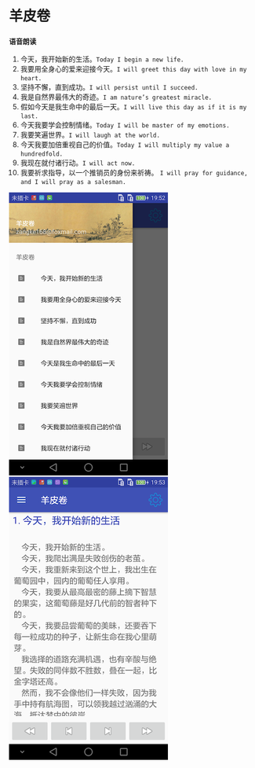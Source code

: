 # 羊皮卷
###  `语音朗读`
 
1. 今天，我开始新的生活。`Today I begin a new life.`
2. 我要用全身心的爱来迎接今天。`I will greet this day with love in my heart.`
3. 坚持不懈，直到成功。`I will persist until I succeed.`
4. 我是自然界最伟大的奇迹。`I am nature’s greatest miracle.`
5. 假如今天是我生命中的最后一天。`I will live this day as if it is my last.`
6. 今天我要学会控制情绪。`Today I will be master of my emotions.`
7. 我要笑遍世界。`I will laugh at the world.`
8. 今天我要加倍重视自己的价值。`Today I will multiply my value a hundredfold.`
9. 我现在就付诸行动。`I will act now.`
10. 我要祈求指导，以一个推销员的身份来祈祷。 `I will pray for guidance, and I will pray as a salesman.` 

![nav](./images/nav.png)
![one](./images/one.png)

 
